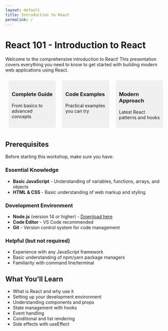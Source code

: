 ```yaml
---
layout: default
title: Introduction to React
permalink: /
---
```


# React 101 - Introduction to React

Welcome to the comprehensive introduction to React! This presentation covers everything you need to know to get started with building modern web applications using React.

<div style="display: flex; justify-content: space-around;">
    <div style="flex: 1; margin: 10px; background-color: #f0f0f0; padding: 10px; border-radius: 5px;">
        <h3>Complete Guide</h3>
        <p>From basics to advanced concepts</p>
    </div>
    <div style="flex: 1; margin: 10px; background-color: #f0f0f0; padding: 10px; border-radius: 5px;">
        <h3>Code Examples</h3>
        <p>Practical examples you can try</p>
    </div>
    <div style="flex: 1; margin: 10px; background-color: #f0f0f0; padding: 10px; border-radius: 5px;">
        <h3>Modern Approach</h3>
        <p>Latest React patterns and hooks</p>
    </div>
</div>

## Prerequisites

Before starting this workshop, make sure you have:

### Essential Knowledge
- **Basic JavaScript** - Understanding of variables, functions, arrays, and objects
- **HTML & CSS** - Basic understanding of web markup and styling

### Development Environment
- **Node.js** (version 14 or higher) - [Download here](https://nodejs.org/en/download)
- **Code Editor** - VS Code recommended
- **Git** - Version control system for code management

### Helpful (but not required)
- Experience with any JavaScript framework
- Basic understanding of npm/yarn package managers
- Familiarity with command line/terminal

## What You'll Learn

- What is React and why use it
- Setting up your development environment
- Understanding components and props
- State management with hooks
- Event handling
- Conditional and list rendering
- Side effects with useEffect

<!-- <a href="/React_101/slides" class="btn">Start Presentation</a> -->

<!-- ## Topics Covered

1. **Introduction to React** - Understanding the library and its ecosystem
2. **Development Setup** - Getting your environment ready
3. **Components** - Building blocks of React applications
4. **Props** - Passing data between components
5. **State Management** - Managing component state with useState
6. **Event Handling** - Responding to user interactions
7. **Side Effects** - Using useEffect for API calls and more -->


